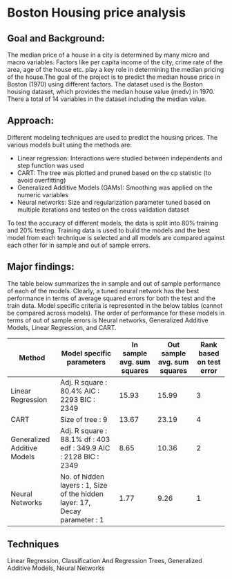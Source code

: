  # Boston Housing price analysis

## Goal and Background:

The median price of a house in a city is determined by many micro and macro variables. Factors like per capita income of the city, crime 
rate of the area, age of the house etc. play a key role in determining the median pricing of the house.The goal of the project is to 
predict the median house price in Boston (1970) using different factors. The dataset used is the Boston housing dataset, which provides 
the median house value (medv) in 1970. There a total of 14 variables in the dataset including the median value.

## Approach:

Different modeling techniques are used to predict the housing prices. The various models built using the methods are:
- Linear regression: Interactions were studied between independents and step function was used
- CART: The tree was plotted and pruned based on the cp statistic (to avoid overfitting)
- Generalized Additive Models (GAMs): Smoothing was applied on the numeric variables
- Neural networks: Size and regularization parameter tuned based on multiple iterations and tested on the cross validation dataset

To test the accuracy of different models, the data is split into 80% training and 20% testing. Training data is used to build the models
and the best model from each technique is selected and all models are compared against each other for in sample and out of sample errors.

## Major findings:
The table below summarizes the in sample and out of sample performance of each of the models. Clearly, a tuned neural network has the 
best performance in terms of average squared errors for both the test and the train data. Model specific criteria is represented in the 
below tables (cannot be compared across models). The order of performance for these models in terms of out of sample errors is Neural 
networks, Generalized Additive Models, Linear Regression, and CART.

Method | Model specific parameters | In sample avg. sum squares | Out sample avg. sum squares | Rank based on test error |
--- | ---------------------------------------| -----------| -------------| ---------|
Linear Regression | Adj. R square : 80.4% AIC : 2293 BIC : 2349 | 15.93 | 15.99 | 3 |
CART | Size of tree : 9 | 13.67 | 23.19 |4 |
Generalized Additive Models | Adj. R square : 88.1% df : 403 edf : 349.9 AIC : 2128 BIC : 2349 | 8.65 |10.36| 2 |
Neural Networks | No. of hidden layers : 1, Size of the hidden layer: 17, Decay parameter : 1| 1.77| 9.26 |1|

## Techniques
Linear Regression, Classification And Regression Trees, Generalized Additive Models, Neural Networks 
